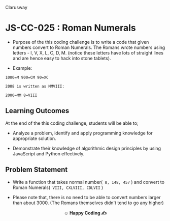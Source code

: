 <p>Clarusway<img align="right"
  src="https://secure.meetupstatic.com/photos/event/3/1/b/9/600_488352729.jpeg"  width="15px"></p>

# JS-CC-025 : Roman Numerals

- Purpose of the this coding challenge is to write a code that given numbers convert to Roman Numerals. The Romans wrote numbers using letters - I, V, X, L, C, D, M. (notice these letters have lots of straight lines and are hence easy to hack into stone tablets).

- Example:

```
1000=M 900=CM 90=XC

2008 is written as MMVIII:

2000=MM 8=VIII
```

## Learning Outcomes

At the end of the this coding challenge, students will be able to;

- Analyze a problem, identify and apply programming knowledge for appropriate solution.

- Demonstrate their knowledge of algorithmic design principles by using JavaScript and Python effectively.

## Problem Statement

- Write a function that takes normal number(` 8, 148, 457` ) and convert to Roman Numerals(` VIII, CXLVIII, CDLVII` )

- Please note that, there is no need to be able to convert numbers larger than about 3000. (The Romans themselves didn't tend to go any higher)

**<p align="center">&#9786; Happy Coding &#9997;</p>**
